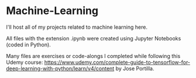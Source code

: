 # Machine-Learning

I'll host all of my projects related to machine learning here.

All files with the extension .ipynb were created using Jupyter Notebooks (coded in Python). 

Many files are exercises or code-alongs I completed while following this Udemy course: https://www.udemy.com/complete-guide-to-tensorflow-for-deep-learning-with-python/learn/v4/content by Jose Portilla. 
